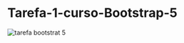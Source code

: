 # Tarefa-1-curso-Bootstrap-5

![tarefa bootstrat 5](https://user-images.githubusercontent.com/115112080/236696155-4f4a92ea-fff2-423f-b749-1a4d93aba577.jpeg)
